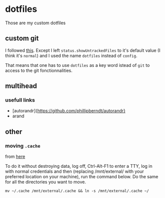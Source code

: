 # dotfiles
Those are my custom dotfiles

## custom git
I followed [this](https://www.atlassian.com/git/tutorials/dotfiles). Except I left `status.showUntrackedFiles` to it's default value (I think it's `normal`) and I used the name `dotfiles` instead of `config`.

That means that one has to use `dotfiles` as a key word istead of `git` to access to the git fonctionnalities.

## multihead
### usefull links
 * [autorandr]{https://github.com/phillipberndt/autorandr}
 * arand

 ## other
 ### moving `.cache`
 from [here](https://forums.linuxmint.com/viewtopic.php?t=318030)

 To do it without destroying data, log off, Ctrl-Alt-F1 to enter a TTY, log in with normal credentials and then (replacing /mnt/external/ with your preferred location on your machine), run the command below. Do the same for all the directories you want to move.

 ```
 mv ~/.cache /mnt/external/.cache && ln -s /mnt/external/.cache ~/
 ```
